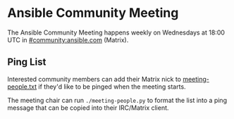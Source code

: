 # Ansible Community Meeting

The Ansible Community Meeting happens weekly on Wednesdays at 18:00 UTC in
[#community:ansible.com](https://matrix.to/#/#community:ansible.com) (Matrix).

## Ping List

Interested community members can add their Matrix nick to
[meeting-people.txt](https://github.com/ansible-community/meetings/tree/main/meetings/community-wg-meeting/meeting-people.txt)
if they'd like to be pinged when the meeting starts.

The meeting chair can run `./meeting-people.py` to format the list into a ping
message that can be copied into their IRC/Matrix client.
